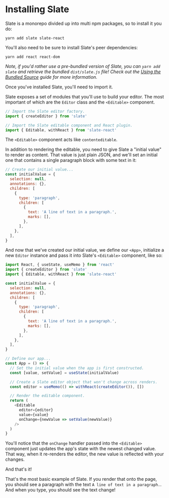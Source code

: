 # Installing Slate

Slate is a monorepo divided up into multi npm packages, so to install it you do:

```
yarn add slate slate-react
```

You'll also need to be sure to install Slate's peer dependencies:

```
yarn add react react-dom
```

_Note, if you'd rather use a pre-bundled version of Slate, you can `yarn add slate` and retrieve the bundled `dist/slate.js` file! Check out the [Using the Bundled Source](./using-the-bundled-source.md) guide for more information._

Once you've installed Slate, you'll need to import it.

Slate exposes a set of modules that you'll use to build your editor. The most important of which are the `Editor` class and the `<Editable>` component.

```js
// Import the Slate editor factory.
import { createEditor } from 'slate'

// Import the Slate editable component and React plugin.
import { Editable, withReact } from 'slate-react'
```

The `<Editable>` component acts like `contenteditable`.

In addition to rendering the editable, you need to give Slate a "initial value" to render as content. That value is just plain JSON, and we'll set an initial one that contains a single paragraph block with some text in it:

```js
// Create our initial value...
const initialValue = {
  selection: null,
  annotations: {},
  children: [
    {
      type: 'paragraph',
      children: [
        {
          text: 'A line of text in a paragraph.',
          marks: [],
        },
      ],
    },
  ],
}
```

And now that we've created our initial value, we define our `<App>`, initialize a new `Editor` instance and pass it into Slate's `<Editable>` component, like so:

```js
import React, { useState, useMemo } from 'react'
import { createEditor } from 'slate'
import { Editable, withReact } from 'slate-react'

const initialValue = {
  selection: null,
  annotations: {},
  children: [
    {
      type: 'paragraph',
      children: [
        {
          text: 'A line of text in a paragraph.',
          marks: [],
        },
      ],
    },
  ],
}

// Define our app...
const App = () => {
  // Set the initial value when the app is first constructed.
  const [value, setValue] = useState(initialValue)

  // Create a Slate editor object that won't change across renders.
  const editor = useMemo(() => withReact(createEditor()), [])

  // Render the editable component.
  return (
    <Editable
      editor={editor}
      value={value}
      onChange={newValue => setValue(newValue)}
    />
  )
}
```

You'll notice that the `onChange` handler passed into the `<Editable>` component just updates the app's state with the newest changed value. That way, when it re-renders the editor, the new value is reflected with your changes.

And that's it!

That's the most basic example of Slate. If you render that onto the page, you should see a paragraph with the text `A line of text in a paragraph.`. And when you type, you should see the text change!
